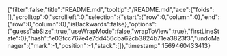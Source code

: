{"filter":false,"title":"README.md","tooltip":"/README.md","ace":{"folds":[],"scrolltop":0,"scrollleft":0,"selection":{"start":{"row":0,"column":0},"end":{"row":0,"column":0},"isBackwards":false},"options":{"guessTabSize":true,"useWrapMode":false,"wrapToView":true},"firstLineState":0},"hash":"e03fcc767e4e7dd456cba62cb3824b71ea3823f3","undoManager":{"mark":-1,"position":-1,"stack":[]},"timestamp":1569460433413}